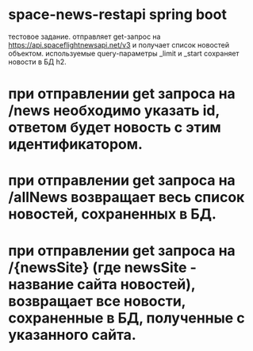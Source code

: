 # space-news-restapi spring boot
тестовое задание. отправляет get-запрос на https://api.spaceflightnewsapi.net/v3 и получает список новостей объектом. используемые query-параметры _limit и _start
сохраняет новости в БД h2.
# при отправлении get запроса на /news необходимо указать id, ответом будет новость с этим идентификатором. 
# при отправлении get запроса на /allNews возвращает весь список новостей, сохраненных в БД.
# при отправлении get запроса на /{newsSite} (где newsSite - название сайта новостей), возвращает все новости, сохраненные в БД, полученные с указанного сайта.
